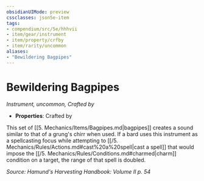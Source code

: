 ```yaml
---
obsidianUIMode: preview
cssclasses: json5e-item
tags:
- compendium/src/5e/hhhvii
- item/gear/instrument
- item/property/crfby
- item/rarity/uncommon
aliases: 
- "Bewildering Bagpipes"
---
```

# Bewildering Bagpipes
*Instrument, uncommon, Crafted by*  

- **Properties**: Crafted by

This set of [[5. Mechanics/Items/Bagpipes.md\|bagpipes]] creates a sound similar to that of a grung's chirr when used. If a bard uses this instrument as a spellcasting focus while attempting to [[/5. Mechanics/Rules/Actions.md#cast%20a%20spell\|cast a spell]] that would impose the [[/5. Mechanics/Rules/Conditions.md#charmed\|charm]] condition on a target, the range of that spell is doubled.

*Source: Hamund's Harvesting Handbook: Volume II p. 54*